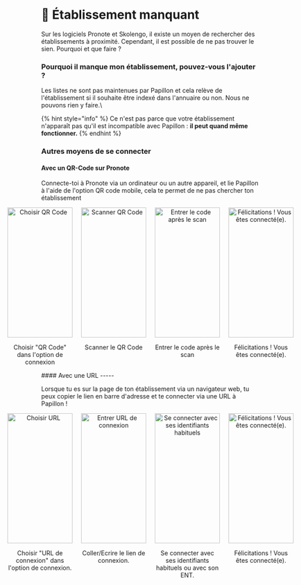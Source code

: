 # 🏫 Établissement manquant

Sur les logiciels Pronote et Skolengo, il existe un moyen de rechercher des établissements à proximité. Cependant, il est possible de ne pas trouver le sien. Pourquoi et que faire ?

### Pourquoi il manque mon établissement, pouvez-vous l'ajouter ?

Les listes ne sont pas maintenues par Papillon et cela relève de l'établissement si il souhaite être indexé dans l'annuaire ou non. Nous ne pouvons rien y faire.\


{% hint style="info" %}
Ce n'est pas parce que votre établissement n'apparaît pas qu'il est  incompatible avec Papillon : **il peut quand même fonctionner.**
{% endhint %}

### **Autres moyens de se connecter**

#### **Avec un QR-Code sur Pronote**

Connecte-toi à Pronote via un ordinateur ou un autre appareil, et lie Papillon à l'aide de l'option QR code mobile, cela te permet de ne pas chercher ton établissement

<div style="display: flex; justify-content: center; align-items: flex-start;">
    <div style="text-align: center; margin: 0 10px;">
        <img src="https://media.discordapp.net/attachments/1260194937803116656/1324481333153632266/IMG_0417.png?ex=67784edd&is=6776fd5d&hm=b9c1b80f36311bfc559e92b66e740aae3a1f18093de1e756fa74d1fbb7d54137&=&format=webp&quality=lossless" alt="Choisir QR Code" style="width: 150px; height: 300px;">
        <p>Choisir "QR Code" dans l'option de connexion</p>
    </div>
    <div style="text-align: center; margin: 0 10px;">
        <img src="https://media.discordapp.net/attachments/1260194937803116656/1324481333522857984/IMG_0414.png?ex=67784edd&is=6776fd5d&hm=1369b695164099bbf56c2960e1e4c0dbbc5363a23f14e629898d753463d87e28&=&format=webp&quality=lossless" alt="Scanner QR Code" style="width: 150px; height: 300px;">
        <p>Scanner le QR Code</p>
    </div>
    <div style="text-align: center; margin: 0 10px;">
        <img src="https://media.discordapp.net/attachments/1260194937803116656/1324481333896020099/IMG_0418.png?ex=67784edd&is=6776fd5d&hm=c64b283325dcda98fc2a596cde7720e5ed3c97b797bde0e14900655be45ea702&=&format=webp&quality=lossless" alt="Entrer le code après le scan" style="width: 150px; height: 300px;">
        <p>Entrer le code après le scan</p>
    </div>
    <div style="text-align: center; margin: 0 10px;">
        <img src="https://media.discordapp.net/attachments/1260194937803116656/1324481334227374141/IMG_0419.png?ex=67784edd&is=6776fd5d&hm=f62889f3f009a6c76012771feefb03276dfb23b9f18e62545b1b06b3a98cecd8&=&format=webp&quality=lossless" alt="Félicitations ! Vous êtes connecté(e)." style="width: 150px; height: 300px;">
        <p>Félicitations ! Vous êtes connecté(e).</p>
    </div>
</div>
#### Avec une URL
-----

Lorsque tu es sur la page de ton établissement via un navigateur web, tu peux copier le lien en barre d'adresse et te connecter via une URL à Papillon !

<div style="display: flex; justify-content: center; align-items: flex-start;">
    <div style="text-align: center; margin: 0 10px;">
        <img src="https://media.discordapp.net/attachments/1260194937803116656/1324486909602304122/IMG_0420.png?ex=6778540f&is=6777028f&hm=2ba4efaf11b6d622114ba0f5894fb84678c8d9e6be0eb17320536836d426b1cd&=&format=webp&quality=lossless&width=271&height=586" alt="Choisir URL" style="width: 150px; height: 300px;">
        <p>Choisir "URL de connexion" dans l'option de connexion.</p>
    </div>
    <div style="text-align: center; margin: 0 10px;">
        <img src="https://media.discordapp.net/attachments/1260194937803116656/1324486910785355796/IMG_0422.png?ex=6778540f&is=6777028f&hm=b05899a6c47fc654614ee3d3a38070082ee5cef78f254a8b97e58dc89866ff12&=&format=webp&quality=lossless&width=271&height=586" alt="Entrer URL de connexion" style="width: 150px; height: 300px;">
        <p>Coller/Ecrire le lien de connexion.</p>
    </div>
    <div style="text-align: center; margin: 0 10px;">
        <img src="https://media.discordapp.net/attachments/1260194937803116656/1324486910047031397/IMG_0421.png?ex=6778540f&is=6777028f&hm=799b590fb1b5ac69a20203207e84b857824006d481060d56f47163cbe8e5c9c2&=&format=webp&quality=lossless&width=271&height=586" alt="Se connecter avec ses identifiants habituels" style="width: 150px; height: 300px;">
        <p>Se connecter avec ses identifiants habituels ou avec son ENT.</p>
    </div>
    <div style="text-align: center; margin: 0 10px;">
        <img src="https://media.discordapp.net/attachments/1260194937803116656/1324481334227374141/IMG_0419.png?ex=67784edd&is=6776fd5d&hm=f62889f3f009a6c76012771feefb03276dfb23b9f18e62545b1b06b3a98cecd8&=&format=webp&quality=lossless" alt="Félicitations ! Vous êtes connecté(e)." style="width: 150px; height: 300px;">
        <p>Félicitations ! Vous êtes connecté(e).</p>
    </div>
</div>
